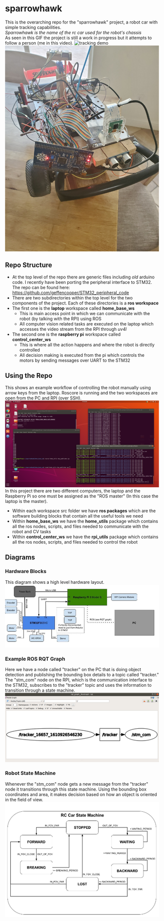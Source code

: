 # sparrowhawk
This is the overarching repo for the "sparrowhawk" project, a robot car with simple tracking capabilities.  
*Sparrowhawk is the name of the rc car used for the robot's chassis*  
As seen in this GIF the project is still a work in progress but it attempts to follow a person (me in this video).
![tracking demo](video/tracking_demo.gif)  
![car](images/car.jpg)
## Repo Structure
* At the top level of the repo there are generic files including *old* arduino code. I recently have been porting the peripheral interface to STM32. The repo can be found here: https://github.com/geffencooper/STM32_peripheral_code
* There are two subdirectories within the top level for the two components of the project. Each of these directories is a **ros workspace**
* The first one is the **laptop** workspace called **home_base_ws**
    * This is main access point in which we can communicate with the robot (by talking with the RPI) using ROS
    * All computer vision related tasks are executed on the laptop which accesses the video stream from the RPI through *uv4l*
* The second one is the **raspberry pi** workspace called **control_center_ws**
    * This is where all the action happens and where the robot is directly controlled
    * All decision making is executed from the pi which controls the motors by sending messages over UART to the STM32
## Using the Repo  
This shows an example workflow of controlling the robot manually using arrow keys from the laptop. Roscore is running and the two workspaces are open from the PC and RPI (over SSH).
![workflow](images/workflow.png)
In this project there are two different computers, the laptop and the Raspberry Pi so one must be assigned as the "ROS master" (In this case the laptop is the master).
* Within each workspace src folder we have **ros packages** which are the software building blocks that contain all the useful tools we need
* Within **home_base_ws** we have the **home_utils** package which contains all the ros nodes, scripts, and files needed to communicate with the robot and CV tasks
* Within **control_center_ws** we have the **rpi_utils** package which contains all the ros nodes, scripts, and files needed to control the robot 

## Diagrams  

### Hardware Blocks
This diagram shows a high level hardware layout.  
![hardware](images/Diagram.jpg)  

### Example ROS RQT Graph  
Here we have a node called "tracker" on the PC that is doing object detection and publishing the bounding box details to a topic called "tracker." The "stm_com" node on the RPI, which is the communication interface to the STM32, subscribes to the "tracker" topic and uses the information to transition through a state machine.
![RQT graph](images/rqt_graph.png)  

### Robot State Machine  
Whenever the "stm_com" node gets a new message from the "tracker" node it transitions through this state machine. Using the bounding box coordinates and area, it makes decision based on how an object is oriented in the field of view.
![state machine](images/Car%20State%20Machine.jpg)
